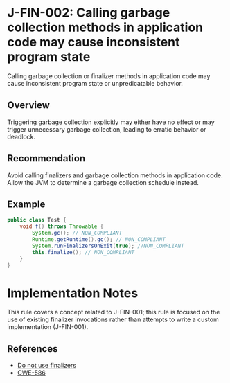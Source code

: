 # J-FIN-002: Calling garbage collection methods in application code may cause inconsistent program state

Calling garbage collection or finalizer methods in application code may cause inconsistent program state or unpredicatable behavior.

## Overview

Triggering garbage collection explicitly may either have no effect or may trigger unnecessary garbage collection, leading to erratic behavior or deadlock.

## Recommendation

Avoid calling finalizers and garbage collection methods in application code. Allow the JVM to determine a garbage collection schedule instead.

## Example

```java
public class Test {
    void f() throws Throwable {
        System.gc(); // NON_COMPLIANT
        Runtime.getRuntime().gc(); // NON_COMPLIANT
        System.runFinalizersOnExit(true); //NON_COMPLIANT
        this.finalize(); // NON_COMPLIANT
    }
}

```

# Implementation Notes

This rule covers a concept related to J-FIN-001; this rule is focused on the use of existing finalizer invocations rather than attempts to write a custom implementation (J-FIN-001).

## References

- [Do not use finalizers](https://wiki.sei.cmu.edu/confluence/display/java/MET12-J.+Do+not+use+finalizers)
- [CWE-586](https://cwe.mitre.org/data/definitions/586)
